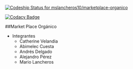 

[ ![Codeship Status for mslancheros10/marketplace-organico](https://codeship.com/projects/2780aa70-e677-0133-0b83-3ed6a847b01d/status?branch=master)](https://codeship.com/projects/146760)

[![Codacy Badge](https://api.codacy.com/project/badge/grade/e79dee2b95844717977bdc0fa2622ff4)](https://www.codacy.com/app/alejoperezgarcia/marketplace-organico)


##Market Place Orgánico

- Integrantes
  - Catherine Velandia
  - Abimelec Cuesta
  - Andrés Delgado
  - Alejandro Pérez
  - Mario Lancheros

